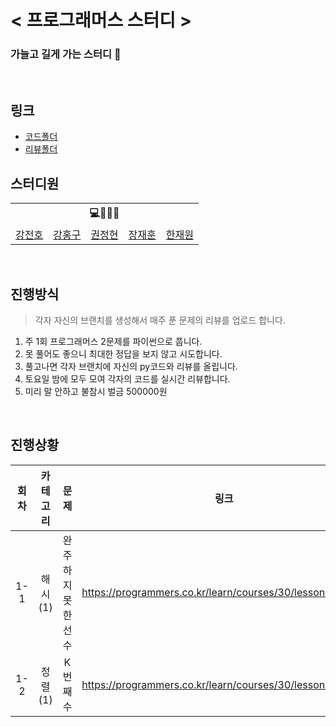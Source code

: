 # < 프로그래머스 스터디 >

### 가늘고 길게 가는 스터디 🤯

<br>

## 링크

- [코드폴더](/code)
- [리뷰폴더](/review)

## 스터디원

<table>
    <tr>
        <th colspan=5>💻🙎‍♂️📒</th>
    </tr>
    <tr>
        <td><a href='https://github.com/jeonbar2'>강전호</a></td>
        <td><a href='https://github.com/hon99oo'>강홍구</a></td>
        <td><a href='https://github.com/jeonghyun96'>권정현</a></td>
        <td><a href='https://github.com/jangjh'>장재훈</a></td>
        <td><a href='https://github.com/hanjo8813'>한재원</a></td>
    </tr>
</table>

<br>

## 진행방식
> 각자 자신의 브랜치를 생성해서 매주 푼 문제의 리뷰를 업로드 합니다.
1. 주 1회 프로그래머스 2문제를 파이썬으로 풉니다.
2. 못 풀어도 좋으니 최대한 정답을 보지 않고 시도합니다.
3. 풀고나면 각자 브랜치에 자신의 py코드와 리뷰를 올립니다.
4. 토요일 밤에 모두 모여 각자의 코드를 실시간 리뷰합니다.
5. 미리 말 안하고 불참시 벌금 500000원

<br>

## 진행상황

|회차|카테고리|문제|링크|
|:--:|:--:|:--:|:--:|
|1-1|해시(1)|완주하지 못한 선수|https://programmers.co.kr/learn/courses/30/lessons/42576|
|1-2|정렬(1)|K번째수|https://programmers.co.kr/learn/courses/30/lessons/42748|